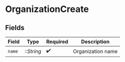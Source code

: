 # OrganizationCreate


## Fields

| Field              | Type               | Required           | Description        |
| ------------------ | ------------------ | ------------------ | ------------------ |
| `name`             | *::String*         | :heavy_check_mark: | Organization name  |